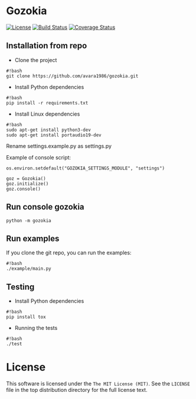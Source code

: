 
Gozokia
=======

[![License](http://img.shields.io/:license-mit-blue.svg)](http://doge.mit-license.org)
[![Build Status](https://travis-ci.org/avara1986/gozokia.svg)](https://travis-ci.org/avara1986/gozokia)
[![Coverage Status](https://coveralls.io/repos/avara1986/gozokia/badge.svg?branch=master&service=github)](https://coveralls.io/github/avara1986/gozokia?branch=master)

Installation from repo
----------------------
* Clone the project
```
#!bash
git clone https://github.com/avara1986/gozokia.git
```
* Install Python dependencies
```
#!bash
pip install -r requirements.txt
```
* Install Linux dependencies
```
#!bash
sudo apt-get install python3-dev
sudo apt-get install portaudio19-dev
```

Rename settings.example.py as settings.py

Example of console script:
```
os.environ.setdefault("GOZOKIA_SETTINGS_MODULE", "settings")

goz = Gozokia()
goz.initialize()
goz.console()
```

Run console gozokia
-------------------
```
python -m gozokia
```


Run examples
------------
If you clone the git repo, you can run the examples:

```
#!bash
./example/main.py
```


Testing
-------
* Install Python dependencies
```
#!bash
pip install tox
```
* Running the tests
```
#!bash
./test
```
License
=======

This software is licensed under the `The MIT License (MIT)`. See the ``LICENSE``
file in the top distribution directory for the full license text.